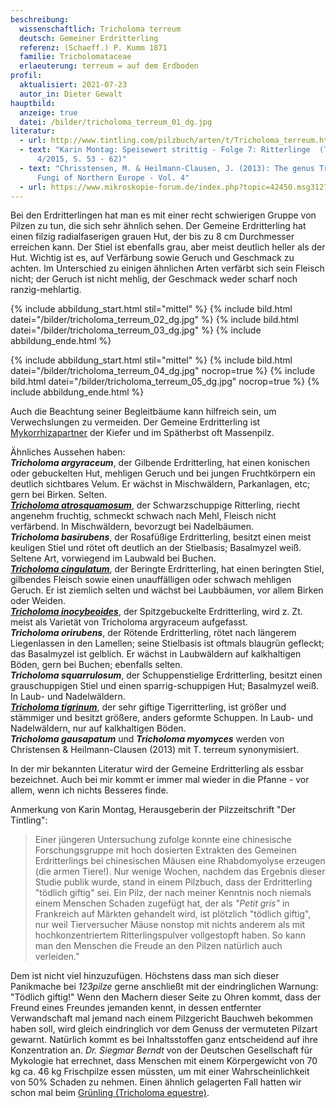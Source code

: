 ```yaml
---
beschreibung:
  wissenschaftlich: Tricholoma terreum
  deutsch: Gemeiner Erdritterling
  referenz: (Schaeff.) P. Kumm 1871
  familie: Tricholomataceae
  erlaeuterung: terreum = auf dem Erdboden
profil:
  aktualisiert: 2021-07-23
  autor_in: Dieter Gewalt
hauptbild:
  anzeige: true
  datei: /bilder/tricholoma_terreum_01_dg.jpg
literatur:
  - url: http://www.tintling.com/pilzbuch/arten/t/Tricholoma_terreum.html
  - text: "Karin Montag: Speisewert strittig - Folge 7: Ritterlinge  (Tintling 95,
      4/2015, S. 53 - 62)"
  - text: "Chrisstensen, M. & Heilmann-Clausen, J. (2013): The genus Tricholoma. -
      Fungi of Northern Europe - Vol. 4"
  - url: https://www.mikroskopie-forum.de/index.php?topic=42450.msg312787#msg312787
---
```

Bei den Erdritterlingen hat man es mit einer recht schwierigen Gruppe von Pilzen zu tun, die sich sehr ähnlich sehen. Der Gemeine Erdritterling hat einen filzig radialfaserigen grauen Hut, der bis zu 8 cm Durchmesser erreichen kann. Der Stiel ist ebenfalls grau, aber meist deutlich heller als der Hut. Wichtig ist es, auf Verfärbung sowie Geruch und Geschmack zu achten. Im Unterschied zu einigen ähnlichen Arten verfärbt sich sein Fleisch nicht; der Geruch ist nicht mehlig, der Geschmack weder scharf noch ranzig-mehlartig.

{% include abbildung_start.html stil="mittel" %}
{% include bild.html datei="/bilder/tricholoma_terreum_02_dg.jpg" %}
{% include bild.html datei="/bilder/tricholoma_terreum_03_dg.jpg" %}
{% include abbildung_ende.html %}

{% include abbildung_start.html stil="mittel" %}
{% include bild.html datei="/bilder/tricholoma_terreum_04_dg.jpg" nocrop=true %}
{% include bild.html datei="/bilder/tricholoma_terreum_05_dg.jpg" nocrop=true %}
{% include abbildung_ende.html %}

Auch die Beachtung seiner Begleitbäume kann hilfreich sein, um Verwechslungen zu vermeiden. Der Gemeine Erdritterling ist [Mykorrhizapartner](Mykorrhiza "Glossar") der Kiefer und im Spätherbst oft Massenpilz. 

Ähnliches Aussehen haben:\
***Tricholoma argyraceum***, der Gilbende Erdritterling, hat einen konischen oder gebuckelten Hut, mehligen Geruch und bei jungen Fruchtkörpern ein deutlich sichtbares Velum. Er wächst in Mischwäldern, Parkanlagen, etc; gern bei Birken. Selten.\
***[Tricholoma atrosquamosum](/pilze/tricholoma-atrosquamosum-schwarzschuppiger-ritterling)***, der Schwarzschuppige Ritterling, riecht angenehm fruchtig, schmeckt schwach nach Mehl, Fleisch nicht verfärbend. In Mischwäldern, bevorzugt bei Nadelbäumen.\
***Tricholoma basirubens***, der Rosafüßige Erdritterling, besitzt einen meist keuligen Stiel und  rötet oft deutlich an der Stielbasis; Basalmyzel weiß. Seltene Art, vorwiegend im Laubwald bei Buchen.\
***[Tricholoma cingulatum](/pilze/tricholoma-cingulatum-beringter-erdritterling)***, der Beringte Erdritterling, hat einen beringten Stiel, gilbendes Fleisch sowie einen unauffälligen oder schwach mehligen Geruch. Er ist ziemlich selten und wächst bei Laubbäumen, vor allem Birken oder Weiden.\
***[Tricholoma inocybeoides](/pilze/tricholoma-inocybeoides-spitzgebuckelter-ritterling)***, der Spitzgebuckelte Erdritterling, wird z. Zt. meist als Varietät von Tricholoma argyraceum aufgefasst.\
***Tricholoma orirubens***, der Rötende Erdritterling, rötet nach längerem Liegenlassen in den Lamellen; seine Stielbasis ist oftmals blaugrün gefleckt; das Basalmyzel ist gelblich. Er wächst in Laubwäldern auf kalkhaltigen Böden, gern bei Buchen; ebenfalls selten.\
***Tricholoma squarrulosum***, der Schuppenstielige Erdritterling, besitzt einen grauschuppigen Stiel und einen sparrig-schuppigen Hut; Basalmyzel weiß. In Laub- und Nadelwäldern.\
***[Tricholoma tigrinum](/pilze/tricholoma-tigrinum-tiger-ritterling)***, der sehr giftige Tigerritterling, ist größer und stämmiger und besitzt größere, anders geformte Schuppen. In Laub- und Nadelwäldern, nur auf kalkhaltigen Böden.\
***Tricholoma gausapatum*** und ***Tricholoma myomyces*** werden von Christensen & Heilmann-Clausen (2013) mit T. terreum synonymisiert.

In der mir bekannten Literatur wird der Gemeine Erdritterling als essbar bezeichnet. Auch bei mir kommt er immer mal wieder in die Pfanne - vor allem, wenn ich nichts Besseres finde.  

Anmerkung von Karin Montag, Herausgeberin der Pilzzeitschrift "Der Tintling": 

> Einer jüngeren Untersuchung zufolge konnte eine chinesische Forschungsgruppe mit hoch dosierten Extrakten des Gemeinen Erdritterlings bei chinesischen Mäusen eine Rhabdomyolyse erzeugen (die armen Tiere!). Nur wenige Wochen, nachdem das Ergebnis dieser Studie publik wurde, stand in einem Pilzbuch, dass der Erdritterling "tödlich giftig" sei. Ein Pilz, der nach meiner Kenntnis noch niemals einem Menschen Schaden zugefügt hat, der als *"Petit gris"* in Frankreich auf Märkten gehandelt wird, ist plötzlich "tödlich giftig", nur weil Tierversucher Mäuse nonstop mit nichts anderem als mit hochkonzentriertem Ritterlingspulver vollgestopft haben. So kann man den Menschen die Freude an den Pilzen natürlich auch verleiden."  

Dem ist nicht viel hinzuzufügen. Höchstens dass man sich dieser Panikmache bei *123pilze* gerne anschließt mit der eindringlichen Warnung: "Tödlich giftig!" Wenn den Machern dieser Seite zu Ohren kommt, dass der Freund eines Freundes jemanden kennt, in dessen entfernter Verwandschaft mal jemand nach einem Pilzgericht Bauchweh bekommen haben soll, wird gleich eindringlich vor dem Genuss der vermuteten Pilzart gewarnt. Natürlich kommt es bei Inhaltsstoffen ganz entscheidend auf ihre Konzentration an. *Dr. Siegmar Berndt* von der Deutschen Gesellschaft für Mykologie hat errechnet, dass Menschen mit einem Körpergewicht von 70 kg ca. 46 kg Frischpilze essen müssten, um mit einer Wahrscheinlichkeit von 50% Schaden zu nehmen. Einen ähnlich gelagerten Fall hatten wir schon mal beim [Grünling (Tricholoma equestre)](/pilze/tricholoma-equestre-grünling).